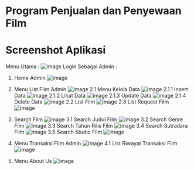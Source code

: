 # Program Penjualan dan Penyewaan Film

# Screenshot Aplikasi
Menu Utama :
![image](https://user-images.githubusercontent.com/93566840/147403176-fea69322-6050-4407-be45-1a63de3d9d64.png)
Login Sebagai Admin :

1. Home Admin
![image](https://user-images.githubusercontent.com/93566840/147403211-0775ac7c-b0a1-40a6-b2e1-e726596ab88a.png)
2. Menu List Film Admin
![image](https://user-images.githubusercontent.com/93566840/147403214-1e6f009f-9df4-4fd7-b553-a5ff3a7e8479.png)
2.1 Menu Kelola Data
![image](https://user-images.githubusercontent.com/93566840/147403254-9033265d-c754-4d3f-9db0-12c992d0c839.png)
2.1.1 Insert Data
![image](https://user-images.githubusercontent.com/93566840/147403286-5c6557d6-1e1e-4f8e-910d-75ebae9c5e9f.png)
2.1.2 Lihat Data
![image](https://user-images.githubusercontent.com/93566840/147403296-3b64c6fd-c265-45b6-bd18-6a47b14ce549.png)
2.1.3 Update Data
![image](https://user-images.githubusercontent.com/93566840/147403311-73f21d42-62f6-4c9f-9024-8b3184313e31.png)
2.1.4 Delete Data
![image](https://user-images.githubusercontent.com/93566840/147403323-b66b69c0-56c2-4f42-9a08-824f5a70fcb8.png)
2.2 List Film
![image](https://user-images.githubusercontent.com/93566840/147403333-1ab8f19b-317f-47b8-90bf-bbe59fff9841.png)
2.3 List Request Film
![image](https://user-images.githubusercontent.com/93566840/147403342-c23d4629-cb16-4990-a6c0-29a9747d91d9.png)

3. Search Film
![image](https://user-images.githubusercontent.com/93566840/147403453-c5b392fa-ca05-4971-a4db-549872943d8d.png)
3.1 Search Judul Film
![image](https://user-images.githubusercontent.com/93566840/147403461-a4b9ce67-c1b2-461c-bcd9-e4c207f490de.png)
3.2 Search Genre Film
![image](https://user-images.githubusercontent.com/93566840/147403468-35943580-ec61-45e4-8285-fbcaa32ba55f.png)
3.3 Search Tahun Rilis Film
![image](https://user-images.githubusercontent.com/93566840/147403494-3d2436d5-a32c-4905-b3f7-791399623876.png)
3.4 Search Sutradara Film
![image](https://user-images.githubusercontent.com/93566840/147403507-85d73b07-26d8-49b4-ad39-1a9835b5120e.png)
3.5 Search Studio Film
![image](https://user-images.githubusercontent.com/93566840/147403511-7a38c017-9feb-47ba-9069-b1be5cba661e.png)

4. Menu Transaksi Film Admin
![image](https://user-images.githubusercontent.com/93566840/147403519-58eb2025-3354-455e-90a8-d00b4307b012.png)
4.1 List Riwayat Transaksi Film
![image](https://user-images.githubusercontent.com/93566840/147403529-9493ac07-11c2-47c5-b15d-6018967e5a3e.png)

5. Menu About Us
![image](https://user-images.githubusercontent.com/93566840/147403541-c78abb6f-322e-4698-92c9-33d48db7798e.png)



